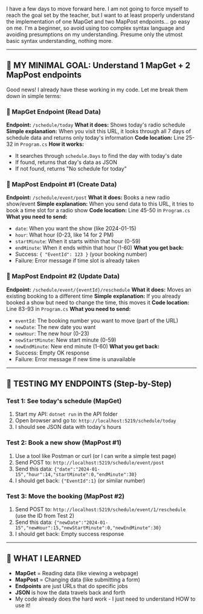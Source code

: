 I have a few days to move forward here. I am not going to force myself to reach the goal set by the teacher, but I want to at least properly understand the implementation of one MapGet and two MapPost endpoints... go easy on me. I'm a beginner, so avoid using too complex syntax language and avoiding presumptions on my understanding. Presume only the utmost basic syntax understanding, nothing more.

---

## 🎯 MY MINIMAL GOAL: Understand 1 MapGet + 2 MapPost endpoints

Good news! I already have these working in my code. Let me break them down in simple terms:

### 📖 MapGet Endpoint (Read Data)
**Endpoint:** `/schedule/today`
**What it does:** Shows today's radio schedule
**Simple explanation:** When you visit this URL, it looks through all 7 days of schedule data and returns only today's information
**Code location:** Line 25-32 in `Program.cs`
**How it works:** 
- It searches through `schedule.Days` to find the day with today's date
- If found, returns that day's data as JSON
- If not found, returns "No schedule for today"

### 📝 MapPost Endpoint #1 (Create Data)
**Endpoint:** `/schedule/event/post`
**What it does:** Books a new radio show/event
**Simple explanation:** When you send data to this URL, it tries to book a time slot for a radio show
**Code location:** Line 45-50 in `Program.cs`
**What you need to send:**
- `date`: When you want the show (like 2024-01-15)
- `hour`: What hour (0-23, like 14 for 2 PM)
- `startMinute`: When it starts within that hour (0-59)
- `endMinute`: When it ends within that hour (1-60)
**What you get back:**
- Success: `{ "EventId": 123 }` (your booking number)
- Failure: Error message if time slot is already taken

### 🔄 MapPost Endpoint #2 (Update Data)
**Endpoint:** `/schedule/event/{eventId}/reschedule`
**What it does:** Moves an existing booking to a different time
**Simple explanation:** If you already booked a show but need to change the time, this moves it
**Code location:** Line 83-93 in `Program.cs`
**What you need to send:**
- `eventId`: The booking number you want to move (part of the URL)
- `newDate`: The new date you want
- `newHour`: The new hour (0-23)
- `newStartMinute`: New start minute (0-59)
- `newEndMinute`: New end minute (1-60)
**What you get back:**
- Success: Empty OK response
- Failure: Error message if new time is unavailable

---

## 🧪 TESTING MY ENDPOINTS (Step-by-Step)

### Test 1: See today's schedule (MapGet)
1. Start my API: `dotnet run` in the API folder
2. Open browser and go to: `http://localhost:5219/schedule/today`
3. I should see JSON data with today's hours

### Test 2: Book a new show (MapPost #1)
1. Use a tool like Postman or curl (or I can write a simple test page)
2. Send POST to: `http://localhost:5219/schedule/event/post`
3. Send this data: `{"date":"2024-01-15","hour":14,"startMinute":0,"endMinute":30}`
4. I should get back: `{"EventId":1}` (or similar number)

### Test 3: Move the booking (MapPost #2)
1. Send POST to: `http://localhost:5219/schedule/event/1/reschedule` (use the ID from Test 2)
2. Send this data: `{"newDate":"2024-01-15","newHour":15,"newStartMinute":0,"newEndMinute":30}`
3. I should get back: Empty success response

---

## 🧠 WHAT I LEARNED
- **MapGet** = Reading data (like viewing a webpage)
- **MapPost** = Changing data (like submitting a form)
- **Endpoints** are just URLs that do specific jobs
- **JSON** is how the data travels back and forth
- My code already does the hard work - I just need to understand HOW to use it!